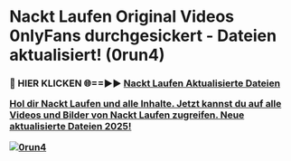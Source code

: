# Nackt Laufen Original Videos 0nlyFans durchgesickert - Dateien aktualisiert! (0run4)

<h3>🔴 HIER KLICKEN 🌐==►► <a href="https://tinyurl.com/h6vf6nb8" rel="nofollow">Nackt Laufen Aktualisierte Dateien

Hol dir Nackt Laufen und alle Inhalte. Jetzt kannst du auf alle Videos und Bilder von Nackt Laufen zugreifen. Neue aktualisierte Dateien 2025!

[![0run4](https://i.imgur.com/sD4kR3V.gif)](https://tinyurl.com/h6vf6nb8)
